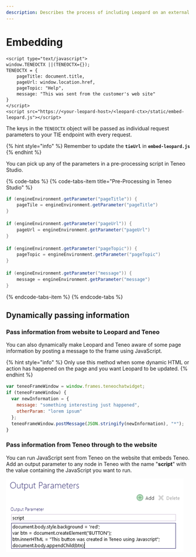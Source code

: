 ```yaml
---
description: Describes the process of including Leopard on an external website.
---
```


# Embedding

```markup
<script type="text/javascript">
window.TENEOCTX ||(TENEOCTX={});
TENEOCTX = {
	pageTitle: document.title,
	pageUrl: window.location.href,
	pageTopic: "Help",
	message: "This was sent from the customer's web site"
}
</script>
<script src="https://<your-leopard-host>/<leopard-ctx>/static/embed-leopard.js"></script>
```

The keys in the `TENEOCTX` object will be passed as individual request parameters to your TIE endpoint with every request.  

{% hint style="info" %}
Remember to update the **`tieUrl`** in **`embed-leopard.js`**
{% endhint %}

You can pick up any of the parameters in a pre-processing script in Teneo Studio.

{% code-tabs %}
{% code-tabs-item title="Pre-Processing in Teneo Studio" %}
```groovy
if (engineEnvironment.getParameter("pageTitle")) {
	pageTile = engineEnvironment.getParameter("pageTitle")
}

if (engineEnvironment.getParameter("pageUrl")) {
	pageUrl = engineEnvironment.getParameter("pageUrl")
}

if (engineEnvironment.getParameter("pageTopic")) {
	pageTopic = engineEnvironment.getParameter("pageTopic")
}

if (engineEnvironment.getParameter("message")) {
	message = engineEnvironment.getParameter("message")
}
```
{% endcode-tabs-item %}
{% endcode-tabs %}

## Dynamically passing information

### Pass information from website to Leopard and Teneo

You can also dynamically make Leopard and Teneo aware of some page information by posting a message to the frame using JavaScript.

{% hint style="info" %}
Only use this method when some dynamic HTML or action has happened on the page and you want Leopard to be updated.
{% endhint %}

```javascript
var teneoFrameWindow = window.frames.teneochatwidget;
if (teneoFrameWindow) {
  var newInformation = {
    message: "something interesting just happened",
    otherParam: "lorem ipsum"
  };
  teneoFrameWindow.postMessage(JSON.stringify(newInformation), "*");
}
```

### Pass information from Teneo through to the website

You can run JavaScript sent from Teneo on the website that embeds Teneo. Add an output parameter to any node in Teneo with the name "**script**" with the value containing the JavaScript you want to run.

![Creates a button and changes the site&apos;s background text to Red!!](.gitbook/assets/image.png)



